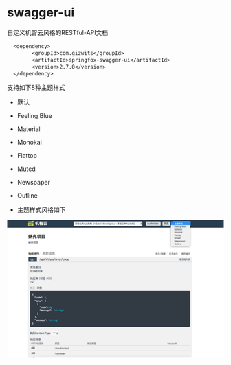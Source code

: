 swagger-ui
===============================

自定义机智云风格的RESTful-API文档

```
  <dependency>
        <groupId>com.gizwits</groupId>
        <artifactId>springfox-swagger-ui</artifactId>
        <version>2.7.0</version>
  </dependency>

```

支持如下8种主题样式

* 默认
* Feeling Blue
* Material
* Monokai
* Flattop
* Muted
* Newspaper
* Outline


* 主题样式风格如下

![](img/img.png)